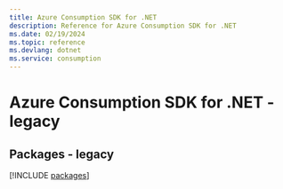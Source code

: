 ```yaml
---
title: Azure Consumption SDK for .NET
description: Reference for Azure Consumption SDK for .NET
ms.date: 02/19/2024
ms.topic: reference
ms.devlang: dotnet
ms.service: consumption
---
```

# Azure Consumption SDK for .NET - legacy
## Packages - legacy
[!INCLUDE [packages](consumption-index.md)]